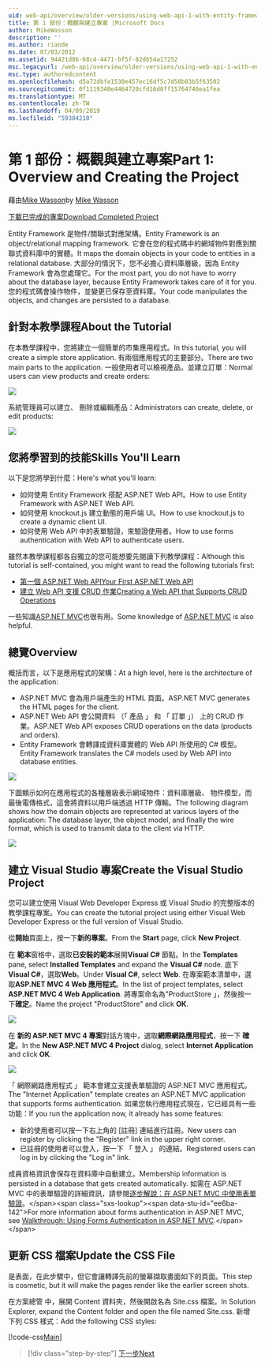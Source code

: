 ```yaml
---
uid: web-api/overview/older-versions/using-web-api-1-with-entity-framework-5/using-web-api-with-entity-framework-part-1
title: 第 1 部份：概觀與建立專案 |Microsoft Docs
author: MikeWasson
description: ''
ms.author: riande
ms.date: 07/03/2012
ms.assetid: 94421d86-68c4-4471-bf5f-82d654a17252
msc.legacyurl: /web-api/overview/older-versions/using-web-api-1-with-entity-framework-5/using-web-api-with-entity-framework-part-1
msc.type: authoredcontent
ms.openlocfilehash: d5a72dbfe1530e457ec16df5c7d50b03b5f63502
ms.sourcegitcommit: 0f1119340e4464720cfd16d0ff15764746ea1fea
ms.translationtype: MT
ms.contentlocale: zh-TW
ms.lasthandoff: 04/09/2019
ms.locfileid: "59384210"
---
```

# <a name="part-1-overview-and-creating-the-project"></a><span data-ttu-id="ee6ba-102">第 1 部份：概觀與建立專案</span><span class="sxs-lookup"><span data-stu-id="ee6ba-102">Part 1: Overview and Creating the Project</span></span>

<span data-ttu-id="ee6ba-103">藉由[Mike Wasson](https://github.com/MikeWasson)</span><span class="sxs-lookup"><span data-stu-id="ee6ba-103">by [Mike Wasson](https://github.com/MikeWasson)</span></span>

[<span data-ttu-id="ee6ba-104">下載已完成的專案</span><span class="sxs-lookup"><span data-stu-id="ee6ba-104">Download Completed Project</span></span>](http://code.msdn.microsoft.com/ASP-NET-Web-API-with-afa30545)

<span data-ttu-id="ee6ba-105">Entity Framework 是物件/關聯式對應架構。</span><span class="sxs-lookup"><span data-stu-id="ee6ba-105">Entity Framework is an object/relational mapping framework.</span></span> <span data-ttu-id="ee6ba-106">它會在您的程式碼中的網域物件對應到關聯式資料庫中的實體。</span><span class="sxs-lookup"><span data-stu-id="ee6ba-106">It maps the domain objects in your code to entities in a relational database.</span></span> <span data-ttu-id="ee6ba-107">大部分的情況下，您不必擔心資料庫層級，因為 Entity Framework 會為您處理它。</span><span class="sxs-lookup"><span data-stu-id="ee6ba-107">For the most part, you do not have to worry about the database layer, because Entity Framework takes care of it for you.</span></span> <span data-ttu-id="ee6ba-108">您的程式碼會操作物件，並變更已保存至資料庫。</span><span class="sxs-lookup"><span data-stu-id="ee6ba-108">Your code manipulates the objects, and changes are persisted to a database.</span></span>

## <a name="about-the-tutorial"></a><span data-ttu-id="ee6ba-109">針對本教學課程</span><span class="sxs-lookup"><span data-stu-id="ee6ba-109">About the Tutorial</span></span>

<span data-ttu-id="ee6ba-110">在本教學課程中，您將建立一個簡單的市集應用程式。</span><span class="sxs-lookup"><span data-stu-id="ee6ba-110">In this tutorial, you will create a simple store application.</span></span> <span data-ttu-id="ee6ba-111">有兩個應用程式的主要部分。</span><span class="sxs-lookup"><span data-stu-id="ee6ba-111">There are two main parts to the application.</span></span> <span data-ttu-id="ee6ba-112">一般使用者可以檢視產品，並建立訂單：</span><span class="sxs-lookup"><span data-stu-id="ee6ba-112">Normal users can view products and create orders:</span></span>

![](using-web-api-with-entity-framework-part-1/_static/image1.png)

<span data-ttu-id="ee6ba-113">系統管理員可以建立、 刪除或編輯產品：</span><span class="sxs-lookup"><span data-stu-id="ee6ba-113">Administrators can create, delete, or edit products:</span></span>

![](using-web-api-with-entity-framework-part-1/_static/image2.png)

## <a name="skills-youll-learn"></a><span data-ttu-id="ee6ba-114">您將學習到的技能</span><span class="sxs-lookup"><span data-stu-id="ee6ba-114">Skills You'll Learn</span></span>

<span data-ttu-id="ee6ba-115">以下是您將學到什麼：</span><span class="sxs-lookup"><span data-stu-id="ee6ba-115">Here's what you'll learn:</span></span>

- <span data-ttu-id="ee6ba-116">如何使用 Entity Framework 搭配 ASP.NET Web API。</span><span class="sxs-lookup"><span data-stu-id="ee6ba-116">How to use Entity Framework with ASP.NET Web API.</span></span>
- <span data-ttu-id="ee6ba-117">如何使用 knockout.js 建立動態的用戶端 UI。</span><span class="sxs-lookup"><span data-stu-id="ee6ba-117">How to use knockout.js to create a dynamic client UI.</span></span>
- <span data-ttu-id="ee6ba-118">如何使用 Web API 中的表單驗證，來驗證使用者。</span><span class="sxs-lookup"><span data-stu-id="ee6ba-118">How to use forms authentication with Web API to authenticate users.</span></span>

<span data-ttu-id="ee6ba-119">雖然本教學課程都各自獨立的您可能想要先閱讀下列教學課程：</span><span class="sxs-lookup"><span data-stu-id="ee6ba-119">Although this tutorial is self-contained, you might want to read the following tutorials first:</span></span>

- [<span data-ttu-id="ee6ba-120">第一個 ASP.NET Web API</span><span class="sxs-lookup"><span data-stu-id="ee6ba-120">Your First ASP.NET Web API</span></span>](../../getting-started-with-aspnet-web-api/tutorial-your-first-web-api.md)
- [<span data-ttu-id="ee6ba-121">建立 Web API 支援 CRUD 作業</span><span class="sxs-lookup"><span data-stu-id="ee6ba-121">Creating a Web API that Supports CRUD Operations</span></span>](../creating-a-web-api-that-supports-crud-operations.md)

<span data-ttu-id="ee6ba-122">一些知識[ASP.NET MVC](../../../../mvc/index.md)也很有用。</span><span class="sxs-lookup"><span data-stu-id="ee6ba-122">Some knowledge of [ASP.NET MVC](../../../../mvc/index.md) is also helpful.</span></span>

## <a name="overview"></a><span data-ttu-id="ee6ba-123">總覽</span><span class="sxs-lookup"><span data-stu-id="ee6ba-123">Overview</span></span>

<span data-ttu-id="ee6ba-124">概括而言，以下是應用程式的架構：</span><span class="sxs-lookup"><span data-stu-id="ee6ba-124">At a high level, here is the architecture of the application:</span></span>

- <span data-ttu-id="ee6ba-125">ASP.NET MVC 會為用戶端產生的 HTML 頁面。</span><span class="sxs-lookup"><span data-stu-id="ee6ba-125">ASP.NET MVC generates the HTML pages for the client.</span></span>
- <span data-ttu-id="ee6ba-126">ASP.NET Web API 會公開資料 （「 產品 」 和 「 訂單 」） 上的 CRUD 作業。</span><span class="sxs-lookup"><span data-stu-id="ee6ba-126">ASP.NET Web API exposes CRUD operations on the data (products and orders).</span></span>
- <span data-ttu-id="ee6ba-127">Entity Framework 會轉譯成資料庫實體的 Web API 所使用的 C# 模型。</span><span class="sxs-lookup"><span data-stu-id="ee6ba-127">Entity Framework translates the C# models used by Web API into database entities.</span></span>

![](using-web-api-with-entity-framework-part-1/_static/image3.png)

<span data-ttu-id="ee6ba-128">下圖顯示如何在應用程式的各種層級表示網域物件：資料庫層級、 物件模型，而最後電傳格式，這會將資料以用戶端透過 HTTP 傳輸。</span><span class="sxs-lookup"><span data-stu-id="ee6ba-128">The following diagram shows how the domain objects are represented at various layers of the application: The database layer, the object model, and finally the wire format, which is used to transmit data to the client via HTTP.</span></span>

![](using-web-api-with-entity-framework-part-1/_static/image4.png)

## <a name="create-the-visual-studio-project"></a><span data-ttu-id="ee6ba-129">建立 Visual Studio 專案</span><span class="sxs-lookup"><span data-stu-id="ee6ba-129">Create the Visual Studio Project</span></span>

<span data-ttu-id="ee6ba-130">您可以建立使用 Visual Web Developer Express 或 Visual Studio 的完整版本的教學課程專案。</span><span class="sxs-lookup"><span data-stu-id="ee6ba-130">You can create the tutorial project using either Visual Web Developer Express or the full version of Visual Studio.</span></span>

<span data-ttu-id="ee6ba-131">從**開始**頁面上，按一下**新的專案**。</span><span class="sxs-lookup"><span data-stu-id="ee6ba-131">From the **Start** page, click **New Project**.</span></span>

<span data-ttu-id="ee6ba-132">在 **範本**窗格中，選取**已安裝的範本**展開**Visual C#** 節點。</span><span class="sxs-lookup"><span data-stu-id="ee6ba-132">In the **Templates** pane, select **Installed Templates** and expand the **Visual C#** node.</span></span> <span data-ttu-id="ee6ba-133">底下**Visual C#**，選取**Web**。</span><span class="sxs-lookup"><span data-stu-id="ee6ba-133">Under **Visual C#**, select **Web**.</span></span> <span data-ttu-id="ee6ba-134">在專案範本清單中，選取**ASP.NET MVC 4 Web 應用程式**。</span><span class="sxs-lookup"><span data-stu-id="ee6ba-134">In the list of project templates, select **ASP.NET MVC 4 Web Application**.</span></span> <span data-ttu-id="ee6ba-135">將專案命名為"ProductStore 」，然後按一下**確定**。</span><span class="sxs-lookup"><span data-stu-id="ee6ba-135">Name the project "ProductStore" and click **OK**.</span></span>

![](using-web-api-with-entity-framework-part-1/_static/image5.png)

<span data-ttu-id="ee6ba-136">在 **新的 ASP.NET MVC 4 專案**對話方塊中，選取**網際網路應用程式**，按一下 **確定**。</span><span class="sxs-lookup"><span data-stu-id="ee6ba-136">In the **New ASP.NET MVC 4 Project** dialog, select **Internet Application** and click **OK**.</span></span>

![](using-web-api-with-entity-framework-part-1/_static/image6.png)

<span data-ttu-id="ee6ba-137">「 網際網路應用程式 」 範本會建立支援表單驗證的 ASP.NET MVC 應用程式。</span><span class="sxs-lookup"><span data-stu-id="ee6ba-137">The "Internet Application" template creates an ASP.NET MVC application that supports forms authentication.</span></span> <span data-ttu-id="ee6ba-138">如果您執行應用程式現在，它已經具有一些功能：</span><span class="sxs-lookup"><span data-stu-id="ee6ba-138">If you run the application now, it already has some features:</span></span>

- <span data-ttu-id="ee6ba-139">新的使用者可以按一下右上角的 [註冊] 連結進行註冊。</span><span class="sxs-lookup"><span data-stu-id="ee6ba-139">New users can register by clicking the "Register" link in the upper right corner.</span></span>
- <span data-ttu-id="ee6ba-140">已註冊的使用者可以登入，按一下 「 登入 」 的連結。</span><span class="sxs-lookup"><span data-stu-id="ee6ba-140">Registered users can log in by clicking the "Log in" link.</span></span>

<span data-ttu-id="ee6ba-141">成員資格資訊會保存在資料庫中自動建立。</span><span class="sxs-lookup"><span data-stu-id="ee6ba-141">Membership information is persisted in a database that gets created automatically.</span></span> <span data-ttu-id="ee6ba-142">如需在 ASP.NET MVC 中的表單驗證的詳細資訊，請參閱[逐步解說：在 ASP.NET MVC 中使用表單驗證](https://msdn.microsoft.com/library/ff398049(VS.98).aspx)。</span><span class="sxs-lookup"><span data-stu-id="ee6ba-142">For more information about forms authentication in ASP.NET MVC, see [Walkthrough: Using Forms Authentication in ASP.NET MVC](https://msdn.microsoft.com/library/ff398049(VS.98).aspx).</span></span>

## <a name="update-the-css-file"></a><span data-ttu-id="ee6ba-143">更新 CSS 檔案</span><span class="sxs-lookup"><span data-stu-id="ee6ba-143">Update the CSS File</span></span>

<span data-ttu-id="ee6ba-144">是表面，在此步驟中，但它會讓轉譯先前的螢幕擷取畫面如下的頁面。</span><span class="sxs-lookup"><span data-stu-id="ee6ba-144">This step is cosmetic, but it will make the pages render like the earlier screen shots.</span></span>

<span data-ttu-id="ee6ba-145">在方案總管 中，展開 Content 資料夾，然後開啟名為 Site.css 檔案。</span><span class="sxs-lookup"><span data-stu-id="ee6ba-145">In Solution Explorer, expand the Content folder and open the file named Site.css.</span></span> <span data-ttu-id="ee6ba-146">新增下列 CSS 樣式：</span><span class="sxs-lookup"><span data-stu-id="ee6ba-146">Add the following CSS styles:</span></span>

[!code-css[Main](using-web-api-with-entity-framework-part-1/samples/sample1.css)]

> [!div class="step-by-step"]
> [<span data-ttu-id="ee6ba-147">下一步</span><span class="sxs-lookup"><span data-stu-id="ee6ba-147">Next</span></span>](using-web-api-with-entity-framework-part-2.md)
